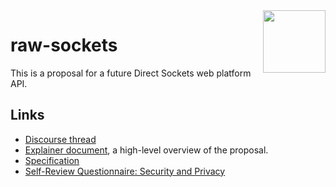 <img src="https://wicg.github.io/raw-sockets/logo-socket.svg" height="100" align=right>

# raw-sockets

This is a proposal for a future Direct Sockets web platform API.

## Links

* [Discourse thread](https://discourse.wicg.io/t/filling-the-remaining-gap-between-websocket-webrtc-and-webtranspor/4366)
* [Explainer document](docs/explainer.md), a high-level overview of the proposal.
* [Specification](index.html)
* [Self-Review Questionnaire: Security and Privacy](docs/security-privacy-self-review.md)
